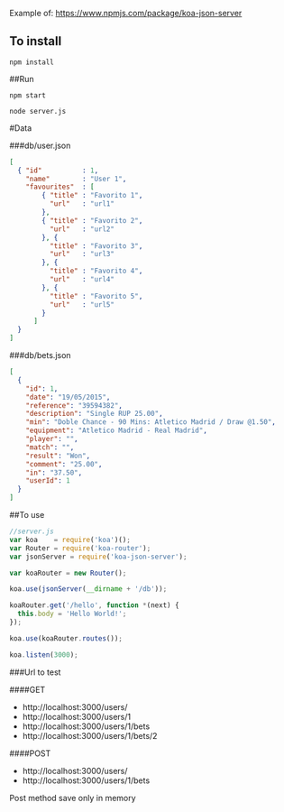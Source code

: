 Example of: https://www.npmjs.com/package/koa-json-server


## To install

`npm install`

##Run

`npm start`

`node server.js`

#Data  

###db/user.json  

```json
[
  { "id"          : 1,
    "name"        : "User 1",
    "favourites"  : [
        { "title" : "Favorito 1",
          "url"   : "url1"
        },
        { "title" : "Favorito 2",
          "url"   : "url2"
        }, {
          "title" : "Favorito 3",
          "url"   : "url3"
        }, {
          "title" : "Favorito 4",
          "url"   : "url4"
        }, {
          "title" : "Favorito 5",
          "url"   : "url5"
        }
      ]
  }
]  
```

###db/bets.json  

```json
[
  {
    "id": 1,
    "date": "19/05/2015",
    "reference": "39594382",
    "description": "Single RUP 25.00",
    "min": "Doble Chance - 90 Mins: Atletico Madrid / Draw @1.50",
    "equipment": "Atletico Madrid - Real Madrid",
    "player": "",
    "match": "",
    "result": "Won",
    "comment": "25.00",
    "in": "37.50",
    "userId": 1
  }
]
```

##To use

```javascript
//server.js
var koa    = require('koa')();
var Router = require('koa-router');
var jsonServer = require('koa-json-server');

var koaRouter = new Router();

koa.use(jsonServer(__dirname + '/db'));

koaRouter.get('/hello', function *(next) {
  this.body = 'Hello World!';
});

koa.use(koaRouter.routes());

koa.listen(3000);
```

###Url to test

####GET

* http://localhost:3000/users/
* http://localhost:3000/users/1
* http://localhost:3000/users/1/bets
* http://localhost:3000/users/1/bets/2


####POST

* http://localhost:3000/users/
* http://localhost:3000/users/1/bets

Post method save only in memory
